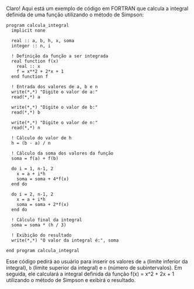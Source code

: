 Claro! Aqui está um exemplo de código em FORTRAN que calcula a integral definida de uma função utilizando o método de Simpson:

```
program calcula_integral
  implicit none
  
  real :: a, b, h, x, soma
  integer :: n, i
  
  ! Definição da função a ser integrada
  real function f(x)
    real :: x
    f = x**2 + 2*x + 1
  end function f
  
  ! Entrada dos valores de a, b e n
  write(*,*) "Digite o valor de a:"
  read(*,*) a
  
  write(*,*) "Digite o valor de b:"
  read(*,*) b
  
  write(*,*) "Digite o valor de n:"
  read(*,*) n
  
  ! Cálculo do valor de h
  h = (b - a) / n
  
  ! Cálculo da soma dos valores da função
  soma = f(a) + f(b)
  
  do i = 1, n-1, 2
    x = a + i*h
    soma = soma + 4*f(x)
  end do
  
  do i = 2, n-1, 2
    x = a + i*h
    soma = soma + 2*f(x)
  end do
  
  ! Cálculo final da integral
  soma = soma * (h / 3)
  
  ! Exibição do resultado
  write(*,*) "O valor da integral é:", soma
  
end program calcula_integral
```

Esse código pedirá ao usuário para inserir os valores de `a` (limite inferior da integral), `b` (limite superior da integral) e `n` (número de subintervalos). Em seguida, ele calculará a integral definida da função f(x) = x^2 + 2x + 1 utilizando o método de Simpson e exibirá o resultado.